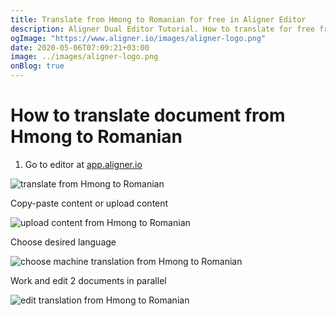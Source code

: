 ```yaml
---
title: Translate from Hmong to Romanian for free in Aligner Editor
description: Aligner Dual Editor Tutorial. How to translate for free from Hmong to Romanian. Aligner is multilingual document management platform. 
ogImage: "https://www.aligner.io/images/aligner-logo.png"
date: 2020-05-06T07:09:21+03:00
image: ../images/aligner-logo.png
onBlog: true
---
```


# How to translate document from Hmong to Romanian

1. Go to editor at [app.aligner.io](https://app.aligner.io "Aligner App web page")

![translate from Hmong to Romanian](../aligner-blank-editor.png "translate from Hmong to Romanian")

Copy-paste content or upload content

![upload content from Hmong to Romanian](../aligner-uploaded-document.png "upload content from Hmong to Romanian")

Choose desired language

![choose machine translation from Hmong to Romanian](../aligner-language-dropdown.png "choose machine translation from Hmong to Romanian")

Work and edit 2 documents in parallel

![edit translation from Hmong to Romanian](../aligner-double-sitded-editor.png "edit translation from Hmong to Romanian")

